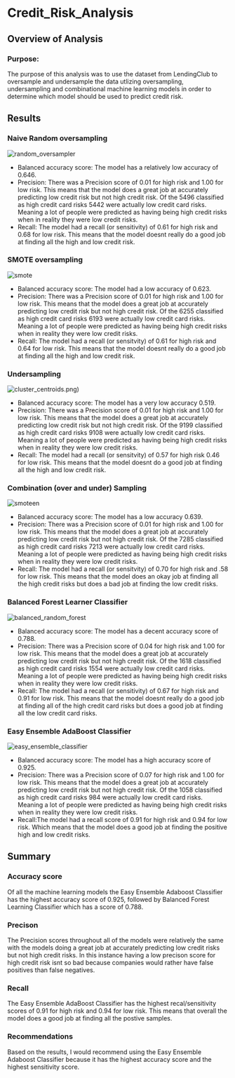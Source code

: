 # Credit_Risk_Analysis

## Overview of Analysis 
### Purpose:
The purpose of this analysis was to use the dataset from LendingClub to oversample and undersample the data utlizing oversampling, undersampling and combinational machine learning models in order to determine which model should be used to predict credit risk. 
## Results
### Naive Random oversampling
![random_oversampler](https://github.com/Cmarescot/Credit_Risk_Analysis/blob/main/images/random_oversampler.png)
- Balanced accuracy score: The model has a relatively low  accuracy of 0.646.
- Precision: There was a Precision score of 0.01 for high risk and 1.00 for low risk. This means that the model does a great job at accurately predicting low credit risk but not high credit risk. Of the 5496 classified as high credit card risks 5442 were actually low credit card risks. Meaning a lot of people were predicted as having being high credit risks when in reality they were low credit risks. 
- Recall: The model had a recall (or sensitivity) of 0.61 for high risk and 0.68 for low risk. This means that the model doesnt really do a good job at finding all the high and low credit risk.
 
### SMOTE oversampling
![smote](https://github.com/Cmarescot/Credit_Risk_Analysis/blob/main/images/smote.png)
- Balanced accuracy score: The model had a low accuracy of 0.623.
- Precision: There was a Precision score of 0.01 for high risk and 1.00 for low risk. This means that the model does a great job at accurately predicting low credit risk but not high credit risk. Of the 6255 classified as high credit card risks 6193 were actually low credit card risks. Meaning a lot of people were predicted as having being high credit risks when in reality they were low credit risks.
- Recall: The model had a recall (or sensitvity) of 0.61 for high risk and 0.64 for low risk. This means that the model doesnt really do a good job at finding all the high and low credit risk.
### Undersampling 
![cluster_centroids](https://github.com/Cmarescot/Credit_Risk_Analysis/blob/main/images/cluster_centroids).png)
- Balanced accuracy score: The model has a very low accuracy 0.519.
- Precision: There was a Precision score of 0.01 for high risk and 1.00 for low risk. This means that the model does a great job at accurately predicting low credit risk but not high credit risk. Of the 9199 classified as high credit card risks 9108 were actually low credit card risks. Meaning a lot of people were predicted as having being high credit risks when in reality they were low credit risks.
- Recall: The model had a recall (or sensitvity) of 0.57 for high risk 0.46 for low risk. This means that the model doesnt do a good job at finding all the high and low credit risk.
### Combination (over and under) Sampling 
![smoteen](https://github.com/Cmarescot/Credit_Risk_Analysis/blob/main/images/smoteen.png)
- Balanced accuracy score: The model has a low accuracy 0.639.
- Precision: There was a Precision score of 0.01 for high risk and 1.00 for low risk. This means that the model does a great job at accurately predicting low credit risk but not high credit risk. Of the 7285 classified as high credit card risks 7213 were actually low credit card risks. Meaning a lot of people were predicted as having being high credit risks when in reality they were low credit risks.
- Recall: The model had a recall  (or sensitvity) of 0.70 for high risk and .58 for low risk. This means that the model does an okay job at finding all the high credit risks but does a bad job at finding the low credit risks.
### Balanced Forest Learner Classifier 
![balanced_random_forest](https://github.com/Cmarescot/Credit_Risk_Analysis/blob/main/images/balanced_random_forest.png)
- Balanced accuracy score: The model has a decent accuracy score of 0.788.
- Precision: There was a Precision score of 0.04 for high risk and 1.00 for low risk. This means that the model does a great job at accurately predicting low credit risk but not high credit risk. Of the 1618 classified as high credit card risks 1554 were actually low credit card risks. Meaning a lot of people were predicted as having being high credit risks when in reality they were low credit risks.
- Recall: The model had a recall (or sensitivity) of 0.67 for high risk and 0.91 for low risk. This means that the model doesnt really do a good job at finding all of the high credit card risks but does a good job at finding all the low credit card risks. 
### Easy Ensemble AdaBoost Classifier 
![easy_ensemble_classifier](https://github.com/Cmarescot/Credit_Risk_Analysis/blob/main/images/easy_ensemble_classifier.png)
- Balanced accuracy score: The model has a high accuracy score of 0.925.
- Precision: There was a Precision score of 0.07 for high risk and 1.00 for low risk. This means that the model does a great job at accurately predicting low credit risk but not high credit risk. Of the 1058 classified as high credit card risks 984 were actually low credit card risks. Meaning a lot of people were predicted as having being high credit risks when in reality they were low credit risks.
- Recall:The model had a recall score of 0.91 for high risk and 0.94 for low risk. Which means that the model does a good job at finding the positive high and low credit risks. 
## Summary
### Accuracy score
Of all the machine learning models the Easy Ensemble Adaboost Classifier has the highest accuracy score of 0.925, followed by Balanced Forest Learning Classifier which has a score of 0.788. 
### Precison 
The Precision scores throughout all of the models were relatively the same with the models doing a great job at accurately predicting low credit risks but not high credit risks. In this instance having a low precison score for high credit risk isnt so bad because companies would rather have false positives than false negatives. 
### Recall 
The Easy Ensemble AdaBoost Classifier has the highest recal/sensitivity scores of 0.91 for high risk and 0.94 for low risk. This means that overall the model does a good job at finding all the postive samples. 
### Recommendations 
Based on the results, I would recommend using the Easy Ensemble Adaboost Classifier because it has the highest accuracy score and the highest sensitivity score.
